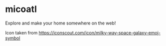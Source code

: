 # micoatl

Explore and make your home somewhere on the web!

Icon taken from https://iconscout.com/icon/milky-way-space-galaxy-emoj-symbol
